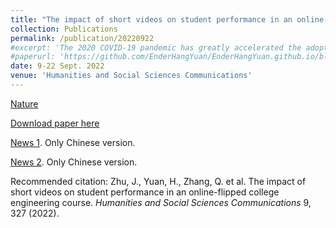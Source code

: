 ```yaml
---
title: "The impact of short videos on student performance in an online-flipped college engineering course"
collection: Publications
permalink: /publication/20220922
#excerpt: 'The 2020 COVID-19 pandemic has greatly accelerated the adoption of online learning and teaching in many colleges and universities. Video, as a key integral part of online education, largely influences student learning experiences. Though many guidelines on designing educational videos have been reported, the quantitative data showing the impacts of video length on students’ academic performance in a credit-bearing course is limited, particularly for an online-flipped college engineering course. The forced pandemic lockdown enables a suitable environment to address this research gap. In this paper, we present the first step to examine the impact of short videos on students’ academic performance in such circumstances. Our results indicate that short videos can greatly improve student engagement by 24.7% in terms of video viewing time, and the final exam score by 9.0%, both compared to the long-video group. The quantitative Likert questionnaire also indicates students’ preference for short videos over long videos. We believe this study has important implications for course design for future online-flipped engineering courses.'
#paperurl: 'https://github.com/EnderHangYuan/EnderHangYuan.github.io/blob/master/_publications/2019-8-11-A%20Novel%20Hedgehog-Inspired%20Pin-Array%20Robot%20Hand%20with%20Multiple%20Magnetic%20Pins%20for%20Adaptive%20Grasping-number-1.pdf](https://github.com/EnderHangYuan/EnderHangYuan.github.io/blob/master/_publications/2022-9-22-The%20impact%20of%20short%20videos%20on%20student%20performance%20in%20an%20online-flipped%20college%20engineering%20course.pdf'
date: 9-22 Sept. 2022
venue: 'Humanities and Social Sciences Communications'
---
```


[Nature](https://www.nature.com/articles/s41599-022-01355-6)

[Download paper here](https://github.com/EnderHangYuan/EnderHangYuan.github.io/blob/master/_publications/2022-9-22-The%20impact%20of%20short%20videos%20on%20student%20performance%20in%20an%20online-flipped%20college%20engineering%20course.pdf)

[News 1](https://mp.weixin.qq.com/s/rSRjuyiYMfjG2FVxsR4mrQ). Only Chinese version.

[News 2](https://mp.weixin.qq.com/s/GZMB9ztVoW_Uq4POzzUCYg). Only Chinese version.

Recommended citation: Zhu, J., Yuan, H., Zhang, Q. et al. The impact of short videos on student performance in an online-flipped college engineering course. _Humanities and Social Sciences Communications_ 9, 327 (2022).
